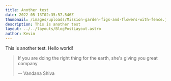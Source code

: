 ```yaml
---
title: Another test
date: 2022-05-13T02:35:57.546Z
thumbnail: /images/uploads/Mission-garden-figs-and-flowers-with-fence.jpg
description: This is another test
layout: ../../layouts/BlogPostLayout.astro
author: Kevin
---
```

This is another test. Hello world!



> If you are doing the right thing for the earth, she's giving you great company
>
> \-- Vandana Shiva